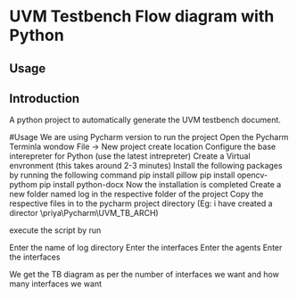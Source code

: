 # UVM Testbench Flow diagram with Python 

## Usage
  
## Introduction 
A python project to automatically generate the UVM testbench document. 

#Usage
We are using Pycharm version to run the project 
Open the Pycharm Terminla wondow
File -> New project
create location 
Configure the base interepreter for Python (use the latest intrepreter)
Create a Virtual envronment (this takes around 2-3 minutes)
Install the following packages by running the following command
pip install pillow
pip install opencv-pythom
pip install python-docx
Now the installation is completed 
Create a new folder named log in the respective folder of the project
Copy the respective files in to the pycharm project directory (Eg: i have created a director \priya\Pycharm\UVM_TB_ARCH)

execute the script by run 

Enter the name of log directory
Enter the interfaces
Enter the agents
Enter the interfaces 

We get the TB diagram as per the number of interfaces we want and how many interfaces we want 

